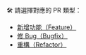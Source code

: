 🛠 請選擇對應的 PR 類型：

- [新增功能（Feature）](PULL_REQUEST_TEMPLATE/feature.md)
- [修 Bug（Bugfix）](PULL_REQUEST_TEMPLATE/bugfix.md)
- [重構（Refactor）](PULL_REQUEST_TEMPLATE/refactor.md)
